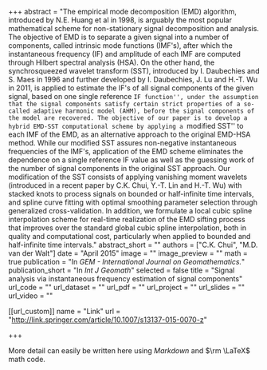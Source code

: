 +++
abstract = "The empirical mode decomposition (EMD) algorithm, introduced by N.E. Huang et al in 1998, is arguably the most popular mathematical scheme for non-stationary signal decomposition and analysis. The objective of EMD is to separate a given signal into a number of components, called intrinsic mode functions (IMF's), after which the instantaneous frequency (IF) and amplitude of each IMF are computed through Hilbert spectral analysis (HSA). On the other hand, the synchrosqueezed wavelet transform (SST), introduced by I. Daubechies and S. Maes in 1996 and further developed by I. Daubechies, J. Lu and H.-T. Wu in 2011, is applied to estimate the IF's of all signal components of the given signal, based on one single reference ``IF function'', under the assumption that the signal components satisfy certain strict properties of a so-called adaptive harmonic model (AHM), before the signal components of the model are recovered. The objective of our paper is to develop a hybrid EMD-SST computational scheme by applying a ``modified SST'' to each IMF of the EMD, as an alternative approach to the original EMD-HSA method. While our modified SST assures non-negative instantaneous frequencies of the IMF's, application of the EMD scheme eliminates the dependence on a single reference IF value as well as the guessing work of the number of signal components in the original SST approach. Our modification of the SST consists of applying vanishing moment wavelets (introduced in a recent paper by C.K. Chui, Y.-T. Lin and H.-T. Wu) with stacked knots to process signals on bounded or half-infinite time intervals, and spline curve fitting with optimal smoothing parameter selection through generalized cross-validation. In addition, we formulate a local cubic spline interpolation scheme for real-time realization of the EMD sifting process that improves over the standard global cubic spline interpolation, both in quality and computational cost, particularly when applied to bounded and half-infinite time intervals."
abstract_short = ""
authors = ["C.K. Chui", "M.D. van der Walt"]
date = "April 2015"
image = ""
image_preview = ""
math = true
publication = "In *GEM - International Journal on Geomathematics.*"
publication_short = "In *Int J Geomath*"
selected = false
title = "Signal analysis via instantaneous frequency estimation of signal components"
url_code = ""
url_dataset = ""
url_pdf = ""
url_project = ""
url_slides = ""
url_video = ""

[[url_custom]]
name = "Link"
url = "http://link.springer.com/article/10.1007/s13137-015-0070-z"



+++

More detail can easily be written here using *Markdown* and $\rm \LaTeX$ math code.
